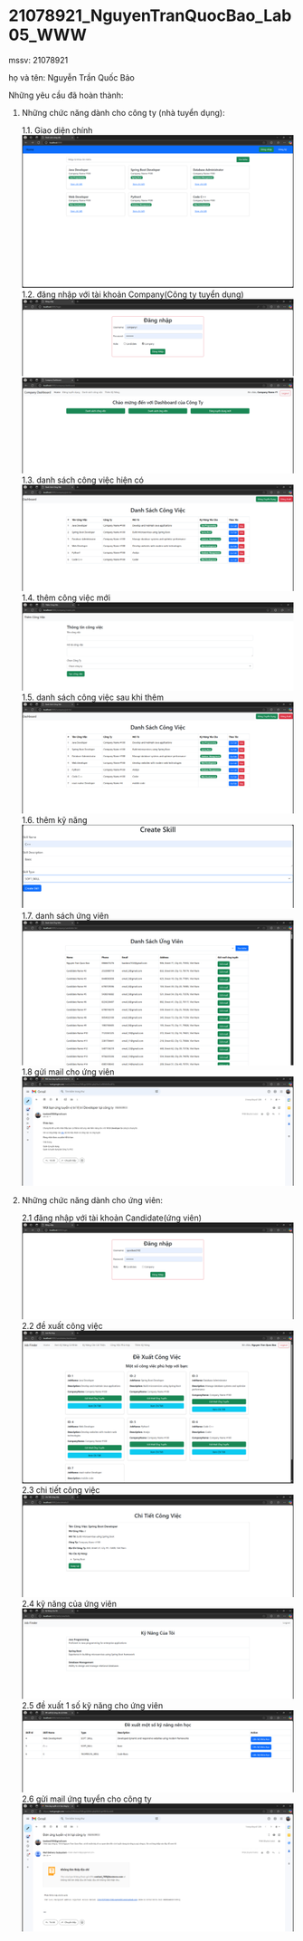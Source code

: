 
# 21078921_NguyenTranQuocBao_Lab05_WWW

mssv: 21078921


họ và tên: Nguyễn Trần Quốc Bảo


Những yêu cầu đã hoàn thành:

1. Những chức năng dành cho công ty (nhà tuyển dụng):
    
    1.1. Giao diện chính
![home.png](img%2Fhome.png)
    1.2. đăng nhập với tài khoản Company(Công ty tuyển dụng)
![login_Company.png](img%2Flogin_Company.png)
![Dashboard.png](img%2FDashboard.png)
    1.3. danh sách công việc hiện có
![List_Job.png](img%2FList_Job.png)
    1.4. thêm công việc mới
![add_Job.png](img%2Fadd_Job.png)
    1.5. danh sách công việc sau khi thêm
![List_Job2.png](img%2FList_Job2.png)
    1.6. thêm kỹ năng
![addSkill.png](img%2FaddSkill.png)
    1.7. danh sách ứng viên
![list_Candidate.png](img%2Flist_Candidate.png)
    1.8 gửi mail cho ứng viên
![sent_mail.png](img%2Fsent_mail.png)
2. Những chức năng dành cho ứng viên:

    2.1 đăng nhập với tài khoản Candidate(ứng viên)
![Login_Candidate.png](img%2FLogin_Candidate.png)
    2.2 đề xuất công việc
![suggest_Job.png](img%2Fsuggest_Job.png)
    2.3 chi tiết công việc
![detail_Job.png](img%2Fdetail_Job.png)
    2.4 kỹ năng của ứng viên
![skill_Candidate.png](img%2Fskill_Candidate.png)
    2.5 đề xuất 1 số kỹ năng cho ứng viên
![suggest_skill.png](img%2Fsuggest_skill.png)
    2.6 gửi mail ứng tuyển cho công ty
![sent_mail2.png](img%2Fsent_mail2.png)